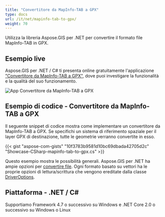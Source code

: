 ```yaml
---
title: "Convertitore da MapInfo-TAB a GPX"
type: docs
url: /it/net/mapinfo-tab-to-gpx/
weight: 70
---
```


Utilizza la libreria Aspose.GIS per .NET per convertire il formato file MapInfo-TAB in GPX.

## **Esempio live**

Aspose.GIS per .NET / C# ti presenta online gratuitamente l'applicazione ["Convertitore da MapInfo-TAB a GPX"](https://products.aspose.app/gis/conversion/mapinfo-tab-to-gpx), dove puoi investigare la funzionalità e la qualità del suo funzionamento.

![App Convertitore da MapInfo-TAB a GPX](conversion.png)

## **Esempio di codice - Convertitore da MapInfo-TAB a GPX**

Il seguente snippet di codice mostra come implementare un convertitore da MapInfo-TAB a GPX. Se specifichi un sistema di riferimento spaziale per il layer GPX di destinazione, tutte le geometrie verranno convertite in esso. 

{{< gist "aspose-com-gists" "10f3783b9581d10bc69dbada42705d2c" "Showcase-CSharp-mapinfo-tab-to-gpx.cs" >}}

Questo esempio mostra le possibilità generali. Aspose.GIS per .NET ha ampie opzioni per [convertire file](https://docs.aspose.com/gis/net/vector-layers/). Ogni formato basato su vettori ha le proprie opzioni di lettura/scrittura che vengono ereditate dalla classe [DriverOptions](https://reference.aspose.com/gis/net/aspose.gis/driveroptions).

## **Piattaforma - .NET / C#**

Supportiamo Framework 4.7 o successivo su Windows e .NET Core 2.0 o successivo su Windows o Linux

